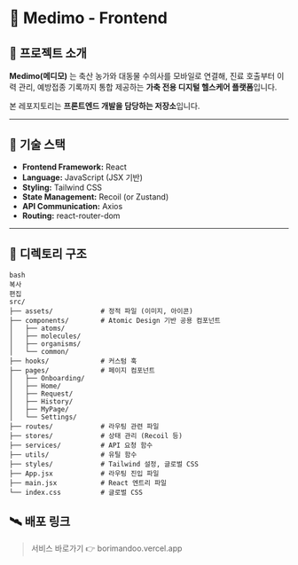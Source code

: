 # 🐄 Medimo - Frontend

## 📌 프로젝트 소개

**Medimo(메디모)** 는 축산 농가와 대동물 수의사를 모바일로 연결해, 진료 호출부터 이력 관리, 예방접종 기록까지 통합 제공하는 **가축 전용 디지털 헬스케어 플랫폼**입니다.

본 레포지토리는 **프론트엔드 개발을 담당하는 저장소**입니다.

---

## 🚀 기술 스택

- **Frontend Framework:** React
- **Language:** JavaScript (JSX 기반)  
- **Styling:** Tailwind CSS
- **State Management:** Recoil (or Zustand)
- **API Communication:** Axios
- **Routing:** react-router-dom
---

## 📂 디렉토리 구조

```
bash
복사
편집
src/
├── assets/            # 정적 파일 (이미지, 아이콘)
├── components/        # Atomic Design 기반 공용 컴포넌트
│   ├── atoms/
│   ├── molecules/
│   ├── organisms/
│   └── common/
├── hooks/             # 커스텀 훅
├── pages/             # 페이지 컴포넌트
│   ├── Onboarding/
│   ├── Home/
│   ├── Request/
│   ├── History/
│   ├── MyPage/
│   └── Settings/
├── routes/            # 라우팅 관련 파일
├── stores/            # 상태 관리 (Recoil 등)
├── services/          # API 요청 함수
├── utils/             # 유틸 함수
├── styles/            # Tailwind 설정, 글로벌 CSS
├── App.jsx            # 라우팅 진입 파일
├── main.jsx           # React 엔트리 파일
└── index.css          # 글로벌 CSS
```


## 🛰️ 배포 링크

> 서비스 바로가기
👉 borimandoo.vercel.app

